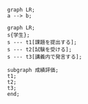 ```mermaid
graph LR;
a --> b;
```

```mermaid
graph LR;
s{学生};
s --- t1[課題を提出する];
s --- t2[試験を受ける];
s --- t3[講義内で発言する];

subgraph 成績評価;
t1;
t2;
t3;
end;
```
